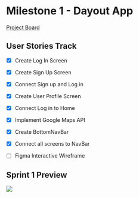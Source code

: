 # Milestone 1 - Dayout App

[Project Board](https://github.com/orgs/DayOut-LLC/projects/1)

## User Stories Track
- [x] Create Log In Screen
- [x] Create Sign Up Screen
- [x] Connect Sign up and Log in
- [x] Create User Profile Screen
- [x] Connect Log in to Home
- [x] Implement Google Maps API
- [x] Create BottomNavBar
- [x] Connect all screens to NavBar
- [ ] Figma Interactive Wireframe


## Sprint 1 Preview

<img src="https://user-images.githubusercontent.com/94074946/232685641-a8a684a7-3236-464d-a842-f6c2aadcd1fe.gif">

